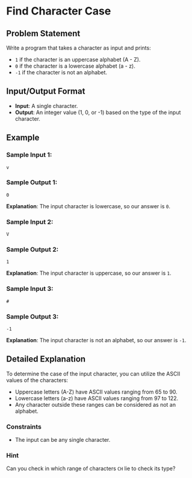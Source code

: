 
# Find Character Case

## Problem Statement

Write a program that takes a character as input and prints:
- `1` if the character is an uppercase alphabet (A - Z).
- `0` if the character is a lowercase alphabet (a - z).
- `-1` if the character is not an alphabet.

## Input/Output Format

- **Input**: A single character.
- **Output**: An integer value (1, 0, or -1) based on the type of the input character.

## Example

### Sample Input 1:
```
v
```
### Sample Output 1:
```
0
```
**Explanation**: The input character is lowercase, so our answer is `0`.

### Sample Input 2:
```
V
```
### Sample Output 2:
```
1
```
**Explanation**: The input character is uppercase, so our answer is `1`.

### Sample Input 3:
```
#
```
### Sample Output 3:
```
-1
```
**Explanation**: The input character is not an alphabet, so our answer is `-1`.

## Detailed Explanation

To determine the case of the input character, you can utilize the ASCII values of the characters:
- Uppercase letters (A-Z) have ASCII values ranging from 65 to 90.
- Lowercase letters (a-z) have ASCII values ranging from 97 to 122.
- Any character outside these ranges can be considered as not an alphabet.

### Constraints
- The input can be any single character.

### Hint
Can you check in which range of characters `CH` lie to check its type?



